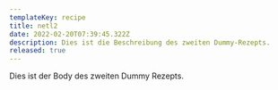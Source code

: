 ```yaml
---
templateKey: recipe
title: netl2
date: 2022-02-20T07:39:45.322Z
description: Dies ist die Beschreibung des zweiten Dummy-Rezepts.
released: true
---
```

Dies ist der Body des zweiten Dummy Rezepts.